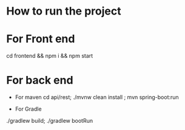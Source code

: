 # How to run the project 

# For Front end 

cd frontend && npm i && npm start

# For back end 

- For maven 
cd api/rest;
./mvnw clean install ; mvn spring-boot:run

- For  Gradle 

./gradlew build; ./gradlew bootRun